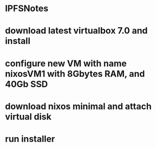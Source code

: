 # IPFSNotes 
#
#        download latest virtualbox 7.0 and install
#        configure new VM with name nixosVM1 with 8Gbytes RAM, and 40Gb SSD
#        download nixos minimal and attach virtual disk
#        run installer

